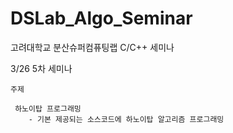 ﻿DSLab_Algo_Seminar
==================
고려대학교 분산슈퍼컴퓨팅랩 C/C++ 세미나

3/26 5차 세미나
 
    주제
     
     하노이탑 프로그래밍
        - 기본 제공되는 소스코드에 하노이탑 알고리즘 프로그래밍